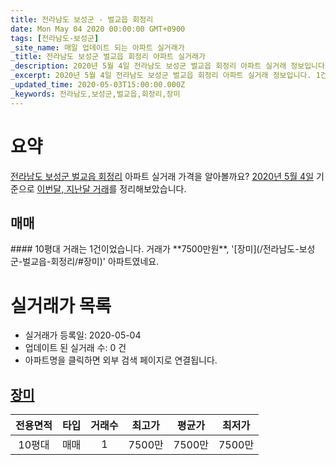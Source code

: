```yaml
---
title: 전라남도 보성군 - 벌교읍 회정리
date: Mon May 04 2020 00:00:00 GMT+0900
tags: [전라남도-보성군]
_site_name: 매일 업데이트 되는 아파트 실거래가
_title: 전라남도 보성군 벌교읍 회정리 아파트 실거래가
_description: 2020년 5월 4일 전라남도 보성군 벌교읍 회정리 아파트 실거래 정보입니다. 1건 아파트 정보가 있습니다.
_excerpt: 2020년 5월 4일 전라남도 보성군 벌교읍 회정리 아파트 실거래 정보입니다. 1건 아파트 정보가 있습니다.
_updated_time: 2020-05-03T15:00:00.000Z
_keywords: 전라남도,보성군,벌교읍,회정리,장미
---
```





# 요약
<ins>전라남도 보성군 벌교읍 회정리</ins> 아파트 실거래 가격을 알아볼까요? <ins>2020년 5월 4일</ins> 기준으로 <ins>이번달, 지난달 거래</ins>를 정리해보았습니다.

## 매매
<div class="container">
<div class="twelve columns" markdown="1">
#### 10평대
거래는 1건이었습니다. 거래가 **7500만원**, '[장미](/전라남도-보성군-벌교읍-회정리/#장미)' 아파트였네요.
</div>
</div>



# 실거래가 목록
- 실거래가 등록일: 2020-05-04
- 업데이트 된 실거래 수: 0 건
- 아파트명을 클릭하면 외부 검색 페이지로 연결됩니다.

## [장미](#장미)

|전용면적|타입|거래수|최고가|평균가|최저가|
|:---:|:---:|:---:|:---:|:---:|:---:|
|10평대|<span class="deal-type-1">매매</span>|1|7500만|7500만|7500만|

<br/>



